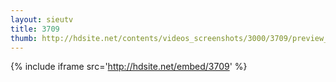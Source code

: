 ```yaml
---
layout: sieutv
title: 3709
thumb: http://hdsite.net/contents/videos_screenshots/3000/3709/preview_360p.mp4.jpg
---
```

{% include iframe src='http://hdsite.net/embed/3709' %}
 
